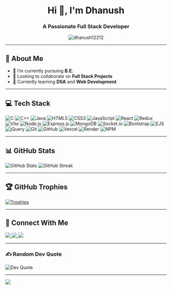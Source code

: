 <h1 align="center">Hi 👋, I'm Dhanush</h1>
<h3 align="center">A Passionate Full Stack Developer</h3>

<p align="center">
  <img src="https://komarev.com/ghpvc/?username=dhanush12212&label=Profile%20views&color=0e75b6&style=flat" alt="dhanush12212" />
</p>

---

## 💫 About Me

- 🔭 I’m currently pursuing **B.E.**
- 👯 Looking to collaborate on **Full Stack Projects**
- 🌱 Currently learning **DSA** and **Web Development**

---

## 💻 Tech Stack

![C](https://img.shields.io/badge/C-00599C?style=flat&logo=c&logoColor=white)
![C++](https://img.shields.io/badge/C++-00599C?style=flat&logo=c%2B%2B&logoColor=white)
![Java](https://img.shields.io/badge/Java-ED8B00?style=flat&logo=openjdk&logoColor=white)
![HTML5](https://img.shields.io/badge/HTML5-E34F26?style=flat&logo=html5&logoColor=white)
![CSS3](https://img.shields.io/badge/CSS3-1572B6?style=flat&logo=css3&logoColor=white)
![JavaScript](https://img.shields.io/badge/JavaScript-F7DF1E?style=flat&logo=javascript&logoColor=black)
![React](https://img.shields.io/badge/React-20232a?style=flat&logo=react&logoColor=61DAFB)
![Redux](https://img.shields.io/badge/Redux-593d88?style=flat&logo=redux&logoColor=white)
![Vite](https://img.shields.io/badge/Vite-646CFF?style=flat&logo=vite&logoColor=white)
![Node.js](https://img.shields.io/badge/Node.js-339933?style=flat&logo=node.js&logoColor=white)
![Express.js](https://img.shields.io/badge/Express.js-404d59?style=flat&logo=express&logoColor=white)
![MongoDB](https://img.shields.io/badge/MongoDB-4ea94b?style=flat&logo=mongodb&logoColor=white)
![Socket.io](https://img.shields.io/badge/Socket.io-black?style=flat&logo=socket.io&logoColor=white)
![Bootstrap](https://img.shields.io/badge/Bootstrap-563d7c?style=flat&logo=bootstrap&logoColor=white)
![EJS](https://img.shields.io/badge/EJS-B4CA65?style=flat&logo=ejs&logoColor=black)
![jQuery](https://img.shields.io/badge/jQuery-0769AD?style=flat&logo=jquery&logoColor=white)
![Git](https://img.shields.io/badge/Git-F05032?style=flat&logo=git&logoColor=white)
![GitHub](https://img.shields.io/badge/GitHub-181717?style=flat&logo=github&logoColor=white)
![Vercel](https://img.shields.io/badge/Vercel-000?style=flat&logo=vercel&logoColor=white)
![Render](https://img.shields.io/badge/Render-46E3B7?style=flat&logo=render&logoColor=black)
![NPM](https://img.shields.io/badge/NPM-CB3837?style=flat&logo=npm&logoColor=white)

---

## 📊 GitHub Stats

![GitHub Stats](https://github-readme-stats.vercel.app/api?username=dhanush12212&show_icons=true&theme=default&count_private=true)
![GitHub Streak](https://github-readme-streak-stats.herokuapp.com/?user=dhanush12212&theme=default)

---

## 🏆 GitHub Trophies

[![Trophies](https://github-profile-trophy.vercel.app/?username=dhanush12212&theme=flat&no-frame=true)](https://github.com/ryo-ma/github-profile-trophy)

---

## 🔗 Connect With Me

<p align="left">
  <a href="https://twitter.com/dhanushmogaveer" target="_blank">
    <img src="https://img.shields.io/badge/Twitter-1DA1F2?style=flat&logo=twitter&logoColor=white"/>
  </a>
  <a href="https://linkedin.com/in/dhanush-abb811259" target="_blank">
    <img src="https://img.shields.io/badge/LinkedIn-0A66C2?style=flat&logo=linkedin&logoColor=white"/>
  </a>
  <a href="https://discord.gg/Dhanush" target="_blank">
    <img src="https://img.shields.io/badge/Discord-5865F2?style=flat&logo=discord&logoColor=white"/>
  </a>
</p>

---

### ✍️ Random Dev Quote

![Dev Quote](https://quotes-github-readme.vercel.app/api?type=horizontal&theme=default)

---

[![](https://visitcount.itsvg.in/api?id=Dhanush&icon=0&color=0)](https://visitcount.itsvg.in)

<!-- Made with 💻 by Dhanush -->
